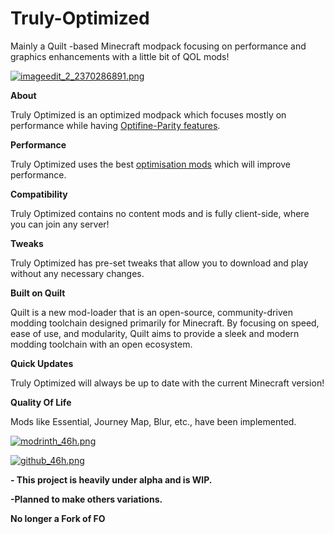 # Truly-Optimized
Mainly a Quilt -based Minecraft modpack focusing on performance and graphics enhancements with a little bit of QOL mods!

[![imageedit_2_2370286891.png](https://cdn.jsdelivr.net/gh/Owl81001/Truly-Optimized-Quilt-@main/imageedit_2_2370286891.png)](https://quiltmc.org/en/)

**About**

Truly Optimized is an optimized modpack which focuses mostly on performance while having [Optifine-Parity features](https://lambdaurora.dev/optifine_alternatives/).

**Performance**

Truly Optimized uses the best [optimisation mods](https://github.com/TheUsefulLists/UsefulMods) which will improve performance.

**Compatibility**

Truly Optimized contains no content mods and is fully client-side, where you can join any server!

**Tweaks**

Truly Optimized has pre-set tweaks that allow you to download and play without any necessary changes.

**Built on Quilt**

Quilt is a new mod-loader that is an open-source, community-driven modding toolchain designed primarily for Minecraft. By focusing on speed, ease of use, and modularity, Quilt aims to provide a sleek and modern modding toolchain with an open ecosystem.

**Quick Updates**

Truly Optimized will always be up to date with the current Minecraft version!

**Quality Of Life**

Mods like Essential, Journey Map, Blur, etc., have been implemented.

[![modrinth_46h.png](https://cdn.jsdelivr.net/npm/@intergrav/devins-badges@3.1.0/assets/compact/available/modrinth_46h.png)](https://modrinth.com/modpack/trulyoptimized/)


[![github_46h.png](https://cdn.jsdelivr.net/npm/@intergrav/devins-badges@3.1.0/assets/compact/available/github_46h.png)](https://github.com/Owl81001/Truly-Optimized)

**- This project is heavily under alpha and is WIP.**

**-Planned to make others variations.**

**No longer a Fork of FO**
